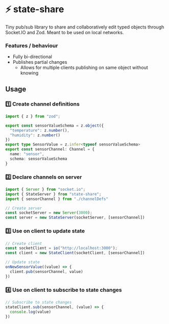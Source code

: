 # ⚡️ state-share
Tiny pub/sub library to share and collaboratively edit typed objects through Socket.IO and Zod. Meant to be used on local networks.
### Features / behaviour
- Fully bi-directional
- Publishes partial changes
  - Allows for multiple clients publishing on same object without knowing 
## Usage
### 1️⃣ Create channel definitions
```typescript
import { z } from "zod";

export const sensorValueSchema = z.object({
  "temperature": z.number(),
  "humidity": z.number()
})
export type SensorValue = z.infer<typeof sensorValueSchema>
export const sensorChannel: Channel = {
  name: "sensor",
  schema: sensorValueSchema
}
```
### 2️⃣ Declare channels on server
```typescript
import { Server } from "socket.io";
import { StateServer } from "state-share";
import { sensorChannel } from "./channelDefs"

// Create server
const socketServer = new Server(3000);
const server = new StateServer(socketServer, [sensorChannel])
```
### 3️⃣ Use on client to update state
```typescript
// Create client
const socketClient = io("http://localhost:3000");
const client = new StateClient(socketClient, [sensorChannel])

// Update state
onNewSensorValue((value) => {
  client.pub(sensorChannel, value)
})
```
### 4️⃣ Use on client to subscribe to state changes
```typescript
// Subscribe to state changes
stateClient.sub(sensorChannel, (value) => {
  console.log(value)
})
```
